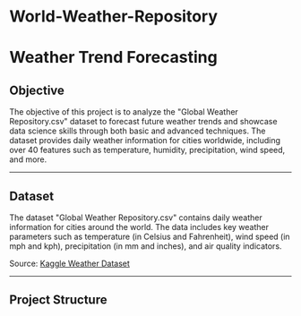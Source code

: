 # World-Weather-Repository
# Weather Trend Forecasting

## Objective
The objective of this project is to analyze the "Global Weather Repository.csv" dataset to forecast future weather trends and showcase data science skills through both basic and advanced techniques. The dataset provides daily weather information for cities worldwide, including over 40 features such as temperature, humidity, precipitation, wind speed, and more.

---

## Dataset
The dataset "Global Weather Repository.csv" contains daily weather information for cities around the world. The data includes key weather parameters such as temperature (in Celsius and Fahrenheit), wind speed (in mph and kph), precipitation (in mm and inches), and air quality indicators.

Source: [Kaggle Weather Dataset](https://www.kaggle.com/datasets/nelgiriyewithana/global-weather-repository)

---

## Project Structure

